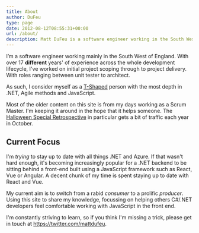 ```yaml
---
title: About
author: DuFeu
type: page
date: 2012-08-12T08:55:31+00:00
url: /about/
description: Matt DuFeu is a software engineer working in the South West of England specialising in .NET and front-end JavaScript frameworks.
---
```


I’m a software engineer working mainly in the South West of England. With over 17 **different** years' of experience across the whole development lifecycle, I've worked on initial project scoping through to project delivery. With roles ranging between unit tester to architect.

As such, I consider myself as a [T-Shaped](https://en.wikipedia.org/wiki/T-shaped_skills) person with the most depth in .NET, Agile methods and JavaScript.

Most of the older content on this site is from my days working as a Scrum Master. I'm keeping it around in the hope that it helps someone. The [Halloween Special Retrospective](/blog/retrospective-experience-halloween-special/) in particular gets a bit of traffic each year in October.

## Current Focus

I'm _trying_ to stay up to date with all things .NET and Azure. If that wasn't hard enough, it's becoming increasingly popular for a .NET backend to be sitting behind a front-end built using a JavaScript framework such as React, Vue or Angular. A decent chunk of my time is spent staying up to date with React and Vue.

My current aim is to switch from a rabid _consumer_ to a prolific _producer_. Using this site to share my knowledge, focussing on helping others C#/.NET developers feel comfortable working with JavaScript in the front end.

I'm constantly striving to learn, so if you think I'm missing a trick, please get in touch at <https://twitter.com/mattdufeu>.
